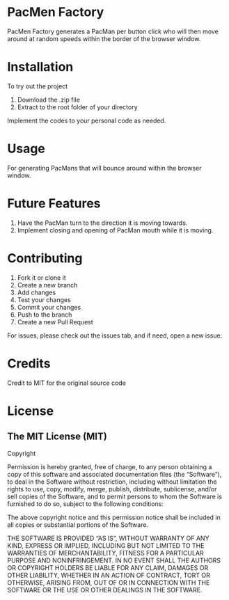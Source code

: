 # PacMen Factory
PacMen Factory generates a PacMan per button click who will then move around at random speeds within the border of the browser window.

# Installation
To try out the project
1. Download the .zip file
2. Extract to the root folder of your directory

Implement the codes to your personal code as needed.

# Usage
For generating PacMans that will bounce around within the browser window.

# Future Features
1. Have the PacMan turn to the direction it is moving towards.
2. Implement closing and opening of PacMan mouth while it is moving.

# Contributing
1. Fork it or clone it
2. Create a new branch
3. Add changes
4. Test your changes
5. Commit your changes
6. Push to the branch
7. Create a new Pull Request

For issues, please check out the issues tab, and if need, open a new issue.

# Credits
Credit to MIT for the original source code

# License
## The MIT License (MIT)
Copyright <YEAR> <COPYRIGHT HOLDER>

Permission is hereby granted, free of charge, to any person obtaining a copy of this software and associated documentation files (the “Software”), to deal in the Software without restriction, including without limitation the rights to use, copy, modify, merge, publish, distribute, sublicense, and/or sell copies of the Software, and to permit persons to whom the Software is furnished to do so, subject to the following conditions:

The above copyright notice and this permission notice shall be included in all copies or substantial portions of the Software.

THE SOFTWARE IS PROVIDED “AS IS”, WITHOUT WARRANTY OF ANY KIND, EXPRESS OR IMPLIED, INCLUDING BUT NOT LIMITED TO THE WARRANTIES OF MERCHANTABILITY, FITNESS FOR A PARTICULAR PURPOSE AND NONINFRINGEMENT. IN NO EVENT SHALL THE AUTHORS OR COPYRIGHT HOLDERS BE LIABLE FOR ANY CLAIM, DAMAGES OR OTHER LIABILITY, WHETHER IN AN ACTION OF CONTRACT, TORT OR OTHERWISE, ARISING FROM, OUT OF OR IN CONNECTION WITH THE SOFTWARE OR THE USE OR OTHER DEALINGS IN THE SOFTWARE.